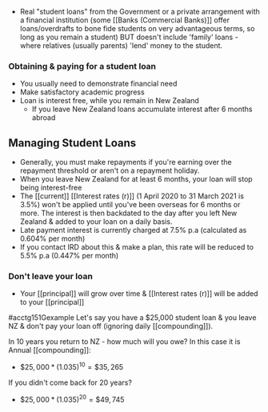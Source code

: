 - Real "student loans" from the Government or a private arrangement with a financial institution (some [[Banks (Commercial Banks)]] offer loans/overdrafts to bone fide students on very advantageous terms, so long as you remain a student) BUT doesn't include 'family' loans - where relatives (usually parents) 'lend' money to the student.
### Obtaining & paying for a student loan
- You usually need to demonstrate financial need 
- Make satisfactory academic progress
- Loan is interest free, while you remain in New Zealand
	- If you leave New Zealand loans accumulate interest after 6 months abroad

## Managing Student Loans
- Generally, you must make repayments if you're earning over the repayment threshold or aren't on a repayment holiday.
- When you leave New Zealand for at least 6 months, your loan will stop being interest-free
- The [[current]] [[Interest rates (r)]] (1 April 2020 to 31 March 2021 is 3.5%) won't be applied until you've been overseas for 6 months or more. The interest is then backdated to the day after you left New Zealand & added to your loan on a daily basis.
- Late payment interest is currently charged at 7.5% p.a (calculated as 0.604% per month)
- If you contact IRD about this & make a plan, this rate will be reduced to 5.5% p.a (0.447% per month)

### Don't leave your loan
- Your [[principal]] will grow over time & [[Interest rates (r)]] will be added to your [[principal]]

#acctg151Gexample Let's say you have a $25,000 student loan & you leave NZ & don't pay your loan off (ignoring daily [[compounding]]).

In 10 years you return to NZ - how much will you owe?
In this case it is Annual [[compounding]]:
- $\$25,000 * (1.035)^{10}= \$35,265$

If you didn't come back for 20 years?
 - $\$25,000 * (1.035)^{20}= \$49,745$



